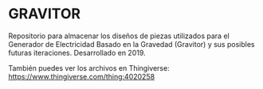 # GRAVITOR
Repositorio para almacenar los diseños de piezas utilizados para el Generador de Electricidad Basado en la Gravedad (Gravitor) y sus posibles futuras iteraciones. Desarrollado en 2019. 

También puedes ver los archivos en Thingiverse: https://www.thingiverse.com/thing:4020258
